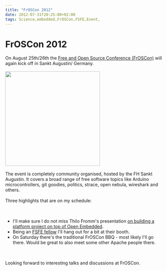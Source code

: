 ```yaml
---
title: "FrOSCon 2012"
date: 2012-07-31T20:25:08+02:00
tags: Science,embedded,FrOSCon,FSFE,Event,
---
```


# FrOSCon 2012


On August 25th/26th the <a href="http://www.froscon.de/en/home/">Free and Open Source Conference (FrOSCon)</a> will 
again kick off in Sankt Augustin/ Germany. <br><br><a href="http://froscon.de"><img 
src="http://www.froscon.de/typo3temp/pics/f64e78d68d.jpg" width=300/></a><br><br>The event is completely community 
organised, hosted by the FH Sankt Augustin. It covers a broad range of free software topics like Arduino 
microcontrollers, git goodies, politics, strace, open nebula, wireshark and others.<br><br>Three highlights that are on 
my schedule:<br><br><ul><br><li>I'll make sure I do not miss Thilo Fromm's presentation <a 
href="http://programm.froscon.de/2012/events/950.html">on building a platform project on top of Open 
Embedded</a>.<br><li>Being an <a href="http://fellowship.fsfe.org/">FSFE fellow</a> I'll hang out for a bit at their 
booth. <br><li>On Saturday there's the traditional FrOSCon BBQ - most likely I'll go there. Would be great to also meet 
some other Apache people there.<br></ul><br><br>Looking forward to interesting talks and discussions at FrOSCon.

